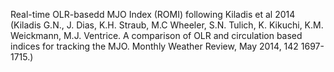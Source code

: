 Real-time OLR-basedd MJO Index (ROMI) following Kiladis et al 2014 (Kiladis G.N., J. Dias, K.H. Straub, M.C Wheeler, S.N. Tulich, K. Kikuchi, K.M. Weickmann, M.J. Ventrice. A comparison of OLR and circulation based indices for tracking the MJO. Monthly Weather Review, May 2014, 142 1697-1715.) 


